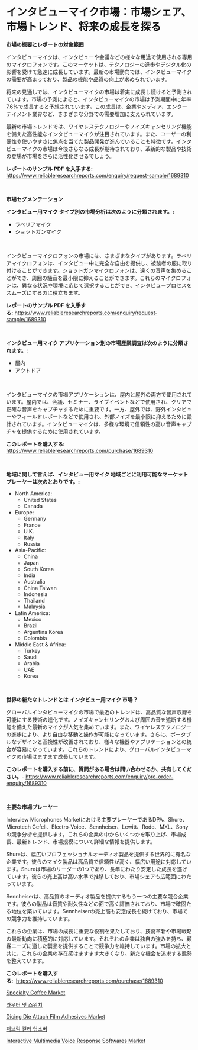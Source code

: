 <p><h1>インタビューマイク市場：市場シェア、市場トレンド、将来の成長を探る</h1></p><p><strong>市場の概要とレポートの対象範囲</strong></p>
<p><p>インタビューマイクは、インタビューや会議などの様々な用途で使用される専用のマイクロフォンです。このマーケットは、テクノロジーの進歩やデジタル化の影響を受けて急速に成長しています。最新の市場動向では、インタビューマイクの需要が高まっており、製品の機能や品質の向上が求められています。</p><p>将来の見通しでは、インタビューマイクの市場は着実に成長し続けると予測されています。市場の予測によると、インタビューマイクの市場は予測期間中に年率7.6%で成長すると予想されています。この成長は、企業やメディア、エンターテイメント業界など、さまざまな分野での需要増加に支えられています。</p><p>最新の市場トレンドでは、ワイヤレステクノロジーやノイズキャンセリング機能を備えた高性能なインタビューマイクが注目されています。また、ユーザーの利便性や使いやすさに焦点を当てた製品開発が進んでいることも特徴です。インタビューマイクの市場は今後さらなる成長が期待されており、革新的な製品や技術の登場が市場をさらに活性化させるでしょう。</p></p>
<p><strong>レポートのサンプル PDF を入手する:</strong> <a href="https://www.reliableresearchreports.com/enquiry/request-sample/1689310">https://www.reliableresearchreports.com/enquiry/request-sample/1689310</a></p>
<p>&nbsp;</p>
<p><strong>市場セグメンテーション</strong></p>
<p><strong>インタビュー用マイク タイプ別の市場分析は次のように分類されます。:</strong></p>
<p><ul><li>ラベリアマイク</li><li>ショットガンマイク</li></ul></p>
<p>&nbsp;</p>
<p><p>インタビューマイクロフォンの市場には、さまざまなタイプがあります。ラベリアマイクロフォンは、インタビュー中に完全な自由を提供し、被験者の服に取り付けることができます。ショットガンマイクロフォンは、遠くの音声を集めることができ、周囲の騒音を最小限に抑えることができます。これらのマイクロフォンは、異なる状況や環境に応じて選択することができ、インタビュープロセスをスムーズにするのに役立ちます。</p></p>
<p><strong>レポートのサンプル PDF を入手する:</strong>&nbsp;<a href="https://www.reliableresearchreports.com/enquiry/request-sample/1689310">https://www.reliableresearchreports.com/enquiry/request-sample/1689310</a></p>
<p>&nbsp;</p>
<p><strong> インタビュー用マイク アプリケーション別の市場産業調査は次のように分類されます。:</strong></p>
<p><ul><li>屋内</li><li>アウトドア</li></ul></p>
<p>&nbsp;</p>
<p><p>インタビューマイクの市場アプリケーションは、屋内と屋外の両方で使用されています。屋内では、会議、セミナー、ライブイベントなどで使用され、クリアで正確な音声をキャプチャするために重要です。一方、屋外では、野外インタビューやフィールドレポートなどで使用され、外部ノイズを最小限に抑えるために設計されています。インタビューマイクは、多様な環境で信頼性の高い音声キャプチャを提供するために使用されています。</p></p>
<p><strong>このレポートを購入する:</strong>&nbsp; <a href="https://www.reliableresearchreports.com/purchase/1689310">https://www.reliableresearchreports.com/purchase/1689310</a></p>
<p>&nbsp;</p>
<p><strong>地域に関して言えば、インタビュー用マイク 地域ごとに利用可能なマーケットプレーヤーは次のとおりです。:</strong></p>
<p><ul>
    <li>
        North America:
        <ul>
            <li>United States</li>
            <li>Canada</li>
        </ul>
    </li>
    <li>
        Europe:
        <ul>
            <li>Germany</li>
            <li>France</li>
            <li>U.K.</li>
            <li>Italy</li>
            <li>Russia</li>
        </ul>
    </li>
    <li>
        Asia-Pacific:
        <ul>
            <li>China</li>
            <li>Japan</li>
            <li>South Korea</li>
            <li>India</li>
            <li>Australia</li>
            <li>China Taiwan</li>
            <li>Indonesia</li>
            <li>Thailand</li>
            <li>Malaysia</li>
        </ul>
    </li>
    <li>
        Latin America:
        <ul>
            <li>Mexico</li>
            <li>Brazil</li>
            <li>Argentina Korea</li>
            <li>Colombia</li>
        </ul>
    </li>
    <li>
        Middle East & Africa:
        <ul>
            <li>Turkey</li>
            <li>Saudi</li>
            <li>Arabia</li>
            <li>UAE</li>
            <li>Korea</li>
        </ul>
    </li>
    </ul></p>
<p>&nbsp;</p>
<p><strong>世界の新たなトレンドとは インタビュー用マイク 市場？</strong></p>
<p><p>グローバルインタビューマイクの市場で最近のトレンドは、高品質な音声収録を可能にする技術の進化です。ノイズキャンセリングおよび周囲の音を遮断する機能を備えた最新のマイクが人気を集めています。また、ワイヤレステクノロジーの進歩により、より自由な移動と操作が可能になっています。さらに、ポータブルなデザインと互換性が改善されており、様々な機器やアプリケーションとの統合が容易になっています。これらのトレンドにより、グローバルインタビューマイクの市場はますます成長しています。</p></p>
<p><strong>このレポートを購入する前に、質問がある場合は問い合わせるか、共有してください。</strong>- <a href="https://www.reliableresearchreports.com/enquiry/pre-order-enquiry/1689310">https://www.reliableresearchreports.com/enquiry/pre-order-enquiry/1689310</a></p>
<p>&nbsp;</p>
<p><strong>主要な市場プレーヤー</strong></p>
<p><p>Interview Microphones Marketにおける主要プレーヤーであるDPA、Shure、Microtech Gefell、Electro-Voice、Sennheiser、Lewitt、Rode、MXL、Sonyの競争分析を提供します。これらの企業の中からいくつかを取り上げ、市場成長、最新トレンド、市場規模について詳細な情報を提供します。</p><p>Shureは、幅広いプロフェッショナルオーディオ製品を提供する世界的に有名な企業です。彼らのマイク製品は高品質で信頼性が高く、幅広い用途に対応しています。Shureは市場のリーダーの1つであり、長年にわたり安定した成長を遂げています。彼らの売上高は高い水準で推移しており、市場シェアも広範囲にわたっています。</p><p>Sennheiserは、高品質のオーディオ製品を提供するもう一つの主要な競合企業です。彼らの製品は音質や耐久性などの面で高く評価されており、市場で確固たる地位を築いています。Sennheiserの売上高も安定成長を続けており、市場での競争力を維持しています。</p><p>これらの企業は、市場の成長に重要な役割を果たしており、技術革新や市場戦略の最新動向に積極的に対応しています。それぞれの企業は独自の強みを持ち、顧客ニーズに適した製品を提供することで競争力を維持しています。市場の拡大と共に、これらの企業の存在感はますます大きくなり、新たな機会を追求する態勢を整えています。</p></p>
<p><strong>このレポートを購入する:</strong>&nbsp;&nbsp;<a href="https://www.reliableresearchreports.com/purchase/1689310">https://www.reliableresearchreports.com/purchase/1689310</a></p>
<p><p><a href="https://meowing-lemming-dd3.notion.site/Specialty-Coffee-Market-Centers-on-Aspects-such-as-Market-Growth-Market-Share-Market-Opportunity--d2a856c928ae4b13831713c9e7a23331">Specialty Coffee Market</a></p><p><a href="https://medium.com/@maeva.fluchaire/%EB%9D%BC%EC%9A%B0%ED%84%B0-%EB%B0%8F-%EC%8A%A4%EC%9C%84%EC%B9%98-%EC%8B%9C%EC%9E%A5-%EC%A0%84%EB%A7%9D-%EC%82%B0%EC%97%85-%EA%B0%9C%EC%9A%94-%EB%B0%8F-%EC%98%88%EC%B8%A1-2024%EB%85%84%EB%B6%80%ED%84%B0-2031%EB%85%84%EA%B9%8C%EC%A7%80-7af7f24d040b">라우터 및 스위치</a></p><p><a href="https://view.publitas.com/reportprime-1/dicing-die-attach-film-adhesives-market-research-report-the-key-to-successful-business-strategy-forecasted-for-period-from-2024-2031/">Dicing Die Attach Film Adhesives Market</a></p><p><a href="https://github.com/vsnao330707/Market-Research-Report-List-1/blob/main/4900761187319.md">패브릭 컬러 업소버</a></p><p><a href="https://issuu.com/reportprime-2/docs/interactive-multimedia-voice-response-softwares-ma">Interactive Multimedia Voice Response Softwares Market</a></p></p>